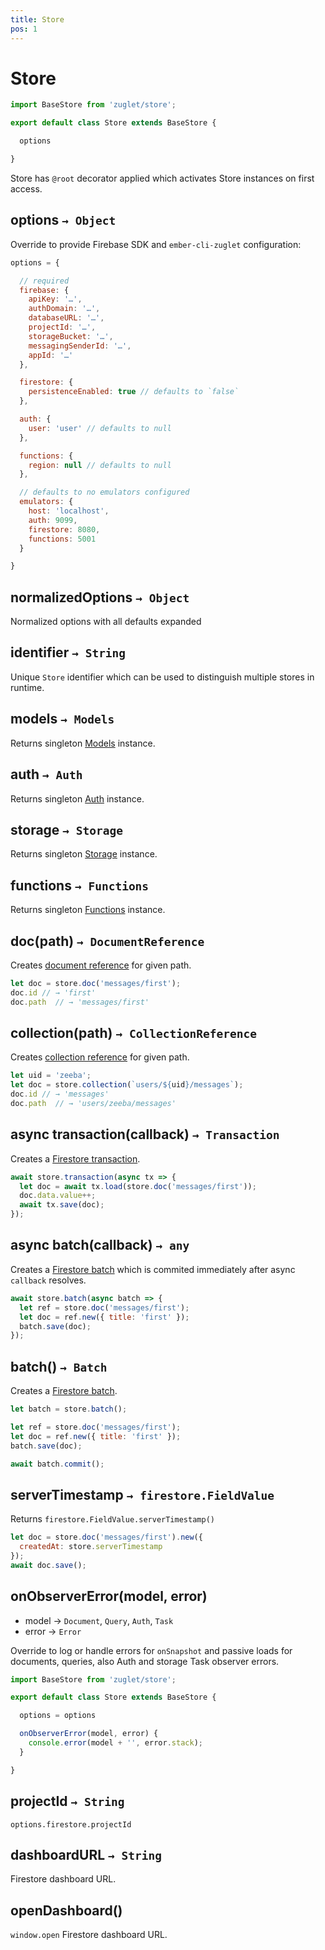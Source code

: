 ```yaml
---
title: Store
pos: 1
---
```


# Store

``` javascript
import BaseStore from 'zuglet/store';

export default class Store extends BaseStore {

  options

}
```

Store has `@root` decorator applied which activates Store instances on first access.

## options `→ Object`

Override to provide Firebase SDK and `ember-cli-zuglet` configuration:

``` javascript
options = {

  // required
  firebase: {
    apiKey: '…',
    authDomain: '…',
    databaseURL: '…',
    projectId: '…',
    storageBucket: '…',
    messagingSenderId: '…',
    appId: '…'
  },

  firestore: {
    persistenceEnabled: true // defaults to `false`
  },

  auth: {
    user: 'user' // defaults to null
  },

  functions: {
    region: null // defaults to null
  },

  // defaults to no emulators configured
  emulators: {
    host: 'localhost',
    auth: 9099,
    firestore: 8080,
    functions: 5001
  }

}
```

## normalizedOptions `→ Object`

Normalized options with all defaults expanded

## identifier `→ String`

Unique `Store` identifier which can be used to distinguish multiple stores in runtime.

## models `→ Models`

Returns singleton [Models](api/models) instance.

## auth `→ Auth`

Returns singleton [Auth](api/auth) instance.

## storage `→ Storage`

Returns singleton [Storage](api/storage) instance.

## functions `→ Functions`

Returns singleton [Functions](api/functions) instance.

## doc(path) `→ DocumentReference`

Creates [document reference](api/firestore/reference/document) for given path.

``` javascript
let doc = store.doc('messages/first');
doc.id // → 'first'
doc.path  // → 'messages/first'
```

## collection(path) `→ CollectionReference`

Creates [collection reference](api/firestore/reference/collection) for given path.

``` javascript
let uid = 'zeeba';
let doc = store.collection(`users/${uid}/messages`);
doc.id // → 'messages'
doc.path  // → 'users/zeeba/messages'
```

## async transaction(callback) `→ Transaction`

Creates a [Firestore transaction](api/firestore/transaction).

``` javascript
await store.transaction(async tx => {
  let doc = await tx.load(store.doc('messages/first'));
  doc.data.value++;
  await tx.save(doc);
});
```

## async batch(callback) `→ any`

Creates a [Firestore batch](api/firestore/batch) which is commited immediately after async `callback` resolves.

``` javascript
await store.batch(async batch => {
  let ref = store.doc('messages/first');
  let doc = ref.new({ title: 'first' });
  batch.save(doc);
});
```

## batch() `→ Batch`

Creates a [Firestore batch](api/firestore/batch).

``` javascript
let batch = store.batch();

let ref = store.doc('messages/first');
let doc = ref.new({ title: 'first' });
batch.save(doc);

await batch.commit();
```

## serverTimestamp `→ firestore.FieldValue`

Returns `firestore.FieldValue.serverTimestamp()`

``` javascript
let doc = store.doc('messages/first').new({
  createdAt: store.serverTimestamp
});
await doc.save();
```

## onObserverError(model, error)

* model → `Document`, `Query`, `Auth`, `Task`
* error → `Error`

Override to log or handle errors for `onSnapshot` and passive loads for documents, queries, also Auth and storage Task observer errors.

``` javascript
import BaseStore from 'zuglet/store';

export default class Store extends BaseStore {

  options = options

  onObserverError(model, error) {
    console.error(model + '', error.stack);
  }

}
```

## projectId `→ String`

`options.firestore.projectId`

## dashboardURL `→ String`

Firestore dashboard URL.

## openDashboard()

`window.open` Firestore dashboard URL.
